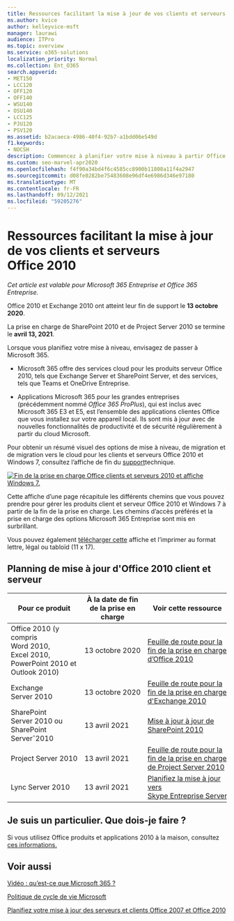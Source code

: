 ```yaml
---
title: Ressources facilitant la mise à jour de vos clients et serveurs Office 2010
ms.author: kvice
author: kelleyvice-msft
manager: laurawi
audience: ITPro
ms.topic: overview
ms.service: o365-solutions
localization_priority: Normal
ms.collection: Ent_O365
search.appverid:
- MET150
- LCC120
- OFF120
- OFF140
- WSU140
- OSU140
- LCC125
- PJU120
- PSV120
ms.assetid: b2acaeca-4986-40f4-92b7-a1bdd06e549d
f1.keywords:
- NOCSH
description: Commencez à planifier votre mise à niveau à partir Office 2010 et des applications clientes, car la prise en charge se termine bientôt et les contrats de support personnalisés ne sont pas disponibles.
ms.custom: seo-marvel-apr2020
ms.openlocfilehash: f4f90a34bd4f6c4585cc8900b11808a11f4a2947
ms.sourcegitcommit: d08fe0282be75483608e96df4e6986d346e97180
ms.translationtype: MT
ms.contentlocale: fr-FR
ms.lasthandoff: 09/12/2021
ms.locfileid: "59205276"
---
```

# <a name="resources-to-help-you-upgrade-from-office-2010-servers-and-clients"></a>Ressources facilitant la mise à jour de vos clients et serveurs Office 2010

*Cet article est valable pour Microsoft 365 Entreprise et Office 365 Entreprise.*

Office 2010 et Exchange 2010 ont atteint leur fin de support le **13 octobre 2020**.

La prise en charge de SharePoint 2010 et de Project Server 2010 se termine le **avril 13, 2021**.

Lorsque vous planifiez votre mise à niveau, envisagez de passer à Microsoft 365.

- Microsoft 365 offre des services cloud pour les produits serveur Office 2010, tels que Exchange Server et SharePoint Server, et des services, tels que Teams et OneDrive Entreprise.

- Applications Microsoft 365 pour les grandes entreprises (précédemment nommé *Office 365 ProPlus*), qui est inclus avec Microsoft 365 E3 et E5, est l’ensemble des applications clientes Office que vous installez sur votre appareil local. Ils sont mis à jour avec de nouvelles fonctionnalités de productivité et de sécurité régulièrement à partir du cloud Microsoft.

Pour obtenir un résumé visuel des options de mise à niveau, de migration et de migration vers le cloud pour les clients et serveurs Office 2010 et Windows 7, consultez l’affiche de fin du [support](../downloads/Office2010Windows7EndOfSupport.pdf)technique.

[![Fin de la prise en charge Office clients et serveurs 2010 et affiche Windows 7.](../media/upgrade-from-office-2010-servers-and-products/office2010-windows7-end-of-support.png)](../downloads/Office2010Windows7EndOfSupport.pdf)

Cette affiche d’une page récapitule les différents chemins que vous pouvez prendre pour gérer les produits client et serveur Office 2010 et Windows 7 à partir de la fin de la prise en charge. Les chemins d’accès préférés et la prise en charge des options Microsoft 365 Entreprise sont mis en surbrillant.

Vous pouvez également [télécharger cette](https://github.com/MicrosoftDocs/microsoft-365-docs/raw/public/microsoft-365/downloads/Office2010Windows7EndOfSupport.pdf) affiche et l’imprimer au format lettre, légal ou tabloïd (11 x 17).

## <a name="office-2010-client-and-server-upgrade-planning"></a>Planning de mise à jour d'Office 2010 client et serveur

|Pour ce produit|À la date de fin de la prise en charge|Voir cette ressource|
|---|---|---|
|Office 2010 (y compris Word 2010, Excel 2010, PowerPoint 2010 et Outlook 2010)|13 octobre 2020 |[Feuille de route pour la fin de la prise en charge d’Office 2010](/DeployOffice/office-2010-end-support-roadmap)|
|Exchange Server 2010|13 octobre 2020|[Feuille de route pour la fin de la prise en charge d'Exchange 2010](exchange-2010-end-of-support.md)|
|SharePoint Server 2010 ou SharePoint Serverˆ2010|13 avril 2021|[Mise à jour à jour de SharePoint 2010](upgrade-from-sharepoint-2010.md)|
|Project Server 2010|13 avril 2021|[Feuille de route pour la fin de la prise en charge de Project Server 2010](project-server-2010-end-of-support.md)|
|Lync Server 2010|13 avril 2021|[Planifiez la mise à jour vers Skype Entreprise Server](/skypeforbusiness/plan-your-deployment/upgrade)|

## <a name="im-a-home-user-what-do-i-do"></a>Je suis un particulier. Que dois-je faire ?

Si vous utilisez Office produits et applications 2010 à la maison, consultez [ces informations.](plan-upgrade-previous-versions-office.md#im-a-home-user-what-do-i-do)

## <a name="related-topics"></a>Voir aussi

[Vidéo : qu’est-ce que Microsoft 365 ?](https://support.office.com/article/847caf12-2589-452c-8aca-1c009797678b.aspx)

[Politique de cycle de vie Microsoft](/lifecycle/)

[Planifiez votre mise à jour des serveurs et clients Office 2007 et Office 2010](plan-upgrade-previous-versions-office.md)